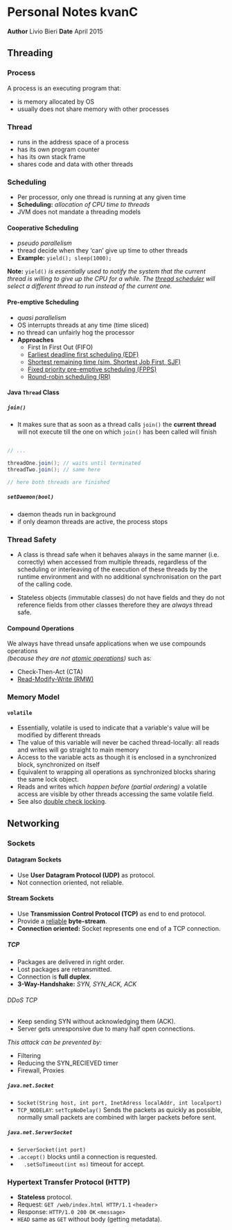 # Personal Notes kvanC
**Author** Livio Bieri **Date** April 2015

## Threading

### Process

A process is an executing program that:

- is memory allocated by OS
- usually does not share memory with other processes

### Thread

- runs in the address space of a process
- has its own program counter
- has its own stack frame
- shares code and data with other threads

### Scheduling

- Per processor, only one thread is running at any given time
- **Scheduling:** *allocation of CPU time to threads*
- JVM does not mandate a threading models

#### Cooperative Scheduling
- *pseudo parallelism*
- thread decide when they ‘can’ give up time to other threads
- **Example:** `yield(); sleep(1000);`

**Note:** `yield()` *is essentially used to notify the system that the current thread is willing to give up the CPU for a while. The [thread scheduler](http://www.javamex.com/tutorials/threads/thread_scheduling.shtml) will select a different thread to run instead of the current one.*

#### Pre-emptive Scheduling
- *quasi parallelism*
- OS interrupts threads at any time (time sliced)
- no thread can unfairly hog the processor
- **Approaches**
	- First In First Out (FIFO)
	- [Earliest deadline first scheduling (EDF)](https://en.wikipedia.org/wiki/Earliest_deadline_first_scheduling)
	- [Shortest remaining time (sim. Shortest Job First, SJF)](https://en.wikipedia.org/wiki/Shortest_remaining_time)
  	- [Fixed priority pre-emptive scheduling (FPPS)](https://en.wikipedia.org/wiki/Fixed_priority_pre-emptive_scheduling)
  	- [Round-robin scheduling (RR)](https://en.wikipedia.org/wiki/Round-robin_scheduling)

#### Java `Thread` Class

##### `join()`

- It makes sure that as soon as a thread calls `join()` the **current thread** will not execute till the one on which `join()` has been called will finish


``` java

// ...

threadOne.join(); // waits until terminated
threadTwo.join(); // same here

// here both threads are finished 
```

##### `setDaemon(bool)`

- daemon theads run in background
- if only deamon threads are active, the process stops

### Thread Safety

- A class is thread safe when it behaves always in the same manner (i.e. correctly) when accessed from multiple threads, regardless of the scheduling or interleaving of the execution of these threads by the runtime environment and with no additional synchronisation on the part of the calling code.

- Stateless objects (immutable classes) do not have fields and they do not reference fields from other classes therefore they are *always* thread safe.

#### Compound Operations

We always have thread unsafe applications when we use compounds operations  
*(because they are not [atomic operations](https://en.wikipedia.org/wiki/Linearizability))* such as:

- Check-Then-Act (CTA)
- [Read-Modify-Write (RMW)](https://en.wikipedia.org/wiki/Read-modify-write)


### Memory Model

#### `volatile`
- Essentially, volatile is used to indicate that a variable's value will be modified by different threads
- The value of this variable will never be cached thread-locally: all reads and writes will go straight to main memory
- Access to the variable acts as though it is enclosed in a synchronized block, synchronized on itself
- Equivalent to wrapping all operations as synchronized blocks sharing the same lock object.
- Reads and writes which *happen before* *(partial ordering)* a volatile access are visible by other threads accessing the same volatile field.
- See also [double check locking](https://en.wikipedia.org/wiki/Double-checked_locking).

## Networking

### Sockets

#### Datagram Sockets
- Use **User Datagram Protocol (UDP)** as protocol.
- Not connection oriented, not reliable.

#### Stream Sockets

- Use **Transmission Control Protocol (TCP)** as end to end protocol.
- Provide a [reliable](https://en.wikipedia.org/wiki/Transmission_Control_Protocol#Reliable_transmission) **byte-stream**.
- **Connection oriented:** Socket represents one end of a TCP connection.

##### TCP

- Packages are delivered in right order.
- Lost packages are retransmitted.
- Connection is **full duplex**.
- **3-Way-Handshake:** *SYN, SYN_ACK, ACK*

###### DDoS TCP

- Keep sending SYN without acknowledging them (ACK).
- Server gets unresponsive due to many half open connections.

*This attack can be prevented by:*

- Filtering
- Reducing the SYN_RECIEVED timer
- Firewall, Proxies

##### `java.net.Socket`

- `Socket(String host, int port, InetAdress localAddr, int localport)`
- `TCP_NODELAY`: `setTcpNoDelay()` Sends the packets as quickly as possible, normally small packets are combined with larger packets before sent.

##### `java.net.ServerSocket`

- `ServerSocket(int port)`
- `.accept()` blocks until a connection is requested.
- `￼￼.setSoTimeout(int ms)` timeout for accept.

### Hypertext Transfer Protocol (HTTP)

- **Stateless** protocol.
- Request: `GET /web/index.html HTTP/1.1` `<header>`
- Response: `HTTP/1.0 200 OK` `<message>`
- `HEAD` same as `GET` without body (getting metadata). 
